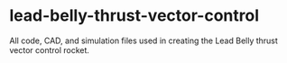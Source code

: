 # lead-belly-thrust-vector-control
All code, CAD, and simulation files used in creating the Lead Belly thrust vector control rocket.

